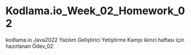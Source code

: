 # Kodlama.io_Week_02_Homework_02
kodlama.io Java2022 Yazılım Geliştirici Yetiştirme Kampı ikinci haftası için hazırlanan Ödev_02
